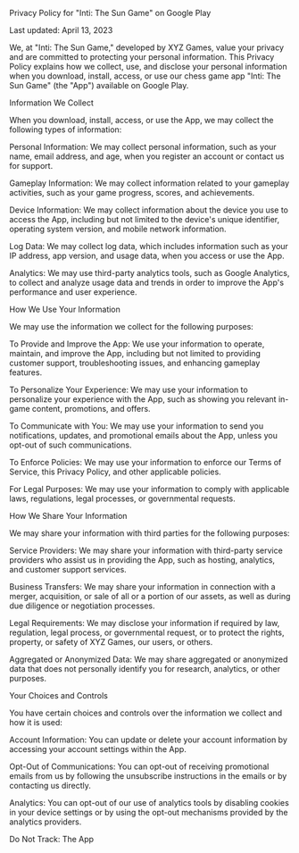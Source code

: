 Privacy Policy for "Inti: The Sun Game" on Google Play

Last updated: April 13, 2023

We, at "Inti: The Sun Game," developed by XYZ Games, value your privacy and are committed to protecting your personal information. This Privacy Policy explains how we collect, use, and disclose your personal information when you download, install, access, or use our chess game app "Inti: The Sun Game" (the "App") available on Google Play.

Information We Collect

When you download, install, access, or use the App, we may collect the following types of information:

Personal Information: We may collect personal information, such as your name, email address, and age, when you register an account or contact us for support.

Gameplay Information: We may collect information related to your gameplay activities, such as your game progress, scores, and achievements.

Device Information: We may collect information about the device you use to access the App, including but not limited to the device's unique identifier, operating system version, and mobile network information.

Log Data: We may collect log data, which includes information such as your IP address, app version, and usage data, when you access or use the App.

Analytics: We may use third-party analytics tools, such as Google Analytics, to collect and analyze usage data and trends in order to improve the App's performance and user experience.

How We Use Your Information

We may use the information we collect for the following purposes:

To Provide and Improve the App: We use your information to operate, maintain, and improve the App, including but not limited to providing customer support, troubleshooting issues, and enhancing gameplay features.

To Personalize Your Experience: We may use your information to personalize your experience with the App, such as showing you relevant in-game content, promotions, and offers.

To Communicate with You: We may use your information to send you notifications, updates, and promotional emails about the App, unless you opt-out of such communications.

To Enforce Policies: We may use your information to enforce our Terms of Service, this Privacy Policy, and other applicable policies.

For Legal Purposes: We may use your information to comply with applicable laws, regulations, legal processes, or governmental requests.

How We Share Your Information

We may share your information with third parties for the following purposes:

Service Providers: We may share your information with third-party service providers who assist us in providing the App, such as hosting, analytics, and customer support services.

Business Transfers: We may share your information in connection with a merger, acquisition, or sale of all or a portion of our assets, as well as during due diligence or negotiation processes.

Legal Requirements: We may disclose your information if required by law, regulation, legal process, or governmental request, or to protect the rights, property, or safety of XYZ Games, our users, or others.

Aggregated or Anonymized Data: We may share aggregated or anonymized data that does not personally identify you for research, analytics, or other purposes.

Your Choices and Controls

You have certain choices and controls over the information we collect and how it is used:

Account Information: You can update or delete your account information by accessing your account settings within the App.

Opt-Out of Communications: You can opt-out of receiving promotional emails from us by following the unsubscribe instructions in the emails or by contacting us directly.

Analytics: You can opt-out of our use of analytics tools by disabling cookies in your device settings or by using the opt-out mechanisms provided by the analytics providers.

Do Not Track: The App